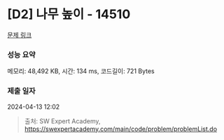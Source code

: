 # [D2] 나무 높이 - 14510 

[문제 링크](https://swexpertacademy.com/main/code/problem/problemDetail.do?contestProbId=AYFofW8qpXYDFAR4) 

### 성능 요약

메모리: 48,492 KB, 시간: 134 ms, 코드길이: 721 Bytes

### 제출 일자

2024-04-13 12:02



> 출처: SW Expert Academy, https://swexpertacademy.com/main/code/problem/problemList.do